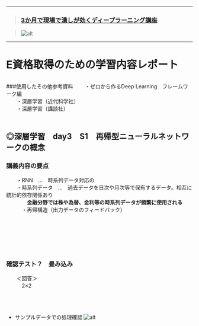 ﻿***
>### [3か月で現場で潰しが効くディープラーニング講座][1]
>[1]:http://study-ai.com/jdla

>![alt](http://ai999.careers/bnr_jdla.png)
***

# E資格取得のための学習内容レポート

##
###使用したその他参考資料
　　・ゼロから作るDeep Learning　フレームワーク編<br>
　　・深層学習（近代科学社）<br>
　　・深層学習（講談社）<br>
　　<br>

## ◎深層学習　day3　S1　再帰型ニューラルネットワークの概念
### 講義内容の要点
　　・RNN　…　時系列データ対応の<br>
　　・時系列データ　…　過去データを日次や月次等で保有するデータ。相互に統計的依存関係あり<br>
　　　　**金融分野では株や為替、金利等の時系列データが頻繁に使用される**<br>
　　　・再帰構造（出力データのフィードバック）<br>
<br>
<br>
<br>
<br>
<br>
<br>

### 確認テスト？　畳み込み
　　＜回答＞<br>
　　　2×2<br>
<br>
<br>
<br>





- サンプルデータでの処理確認
![alt](https://user-images.githubusercontent.com/77253188/104445192-2e20ce00-55dc-11eb-8f6a-a1f6ad9aed73.png)






